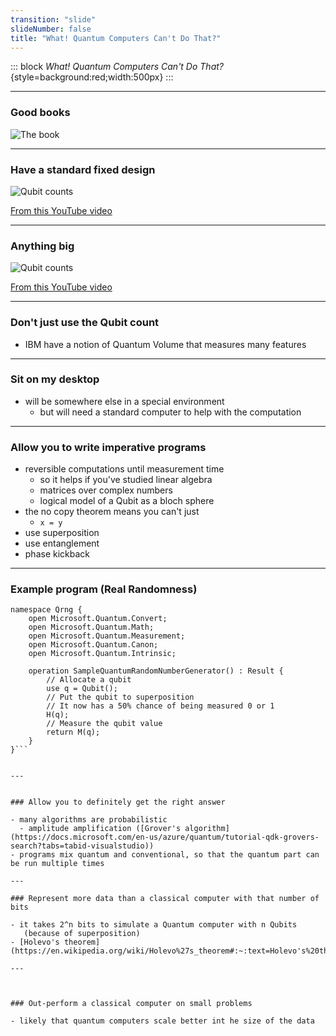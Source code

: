```yaml
---
transition: "slide"
slideNumber: false
title: "What! Quantum Computers Can't Do That?"
---
```


::: block
*What! Quantum Computers Can't Do That?* {style=background:red;width:500px}
::: 

---

### Good books

![The book](https://github.com/clivetong/Play/raw/master/StateOfQuantum/images/quantum-computing.jpg)


---

### Have a standard fixed design

![Qubit counts](https://github.com/clivetong/Play/raw/master/StateOfQuantum/images/qubits.jpg)

[From this YouTube video](https://www.youtube.com/watch?v=gcbMKt079l8)

---


### Anything big


![Qubit counts](https://github.com/clivetong/Play/raw/master/StateOfQuantum/images/errors.jpg)

[From this YouTube video](https://www.youtube.com/watch?v=-UlxHPIEVqA)

---

### Don't just use the Qubit count

- IBM have a notion of Quantum Volume that measures many features

---

### Sit on my desktop

- will be somewhere else in a special environment
  - but will need a standard computer to help with the computation


---

### Allow you to write imperative programs

- reversible computations until measurement time
  - so it helps if you've studied linear algebra
  - matrices over complex numbers
  - logical model of a Qubit as a bloch sphere
- the no copy theorem means you can't just
  - ```x = y ```
- use superposition
- use entanglement
- phase kickback


---


### Example program (Real Randomness)

```
namespace Qrng {
    open Microsoft.Quantum.Convert;
    open Microsoft.Quantum.Math;
    open Microsoft.Quantum.Measurement;
    open Microsoft.Quantum.Canon;
    open Microsoft.Quantum.Intrinsic;
    
    operation SampleQuantumRandomNumberGenerator() : Result {
        // Allocate a qubit        
        use q = Qubit();  
        // Put the qubit to superposition
        // It now has a 50% chance of being measured 0 or 1  
        H(q);      
        // Measure the qubit value            
        return M(q); 
    }
}```


---


### Allow you to definitely get the right answer 

- many algorithms are probabilistic
  - amplitude amplification ([Grover's algorithm](https://docs.microsoft.com/en-us/azure/quantum/tutorial-qdk-grovers-search?tabs=tabid-visualstudio))
- programs mix quantum and conventional, so that the quantum part can be run multiple times

---

### Represent more data than a classical computer with that number of bits

- it takes 2^n bits to simulate a Quantum computer with n Qubits 
   (because of superposition)
- [Holevo's theorem](https://en.wikipedia.org/wiki/Holevo%27s_theorem#:~:text=Holevo's%20theorem%20is%20an%20important,quantum%20state%20(accessible%20information))

---



### Out-perform a classical computer on small problems

- likely that quantum computers scale better int he size of the data

